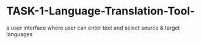 # TASK-1-Language-Translation-Tool-
a user interface where user can enter text and select source &amp; target languages
